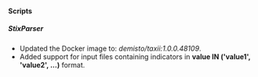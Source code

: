 
#### Scripts
##### StixParser
- Updated the Docker image to: *demisto/taxii:1.0.0.48109*.
- Added support for input files containing indicators in **value IN ('value1', 'value2', ...)** format.

